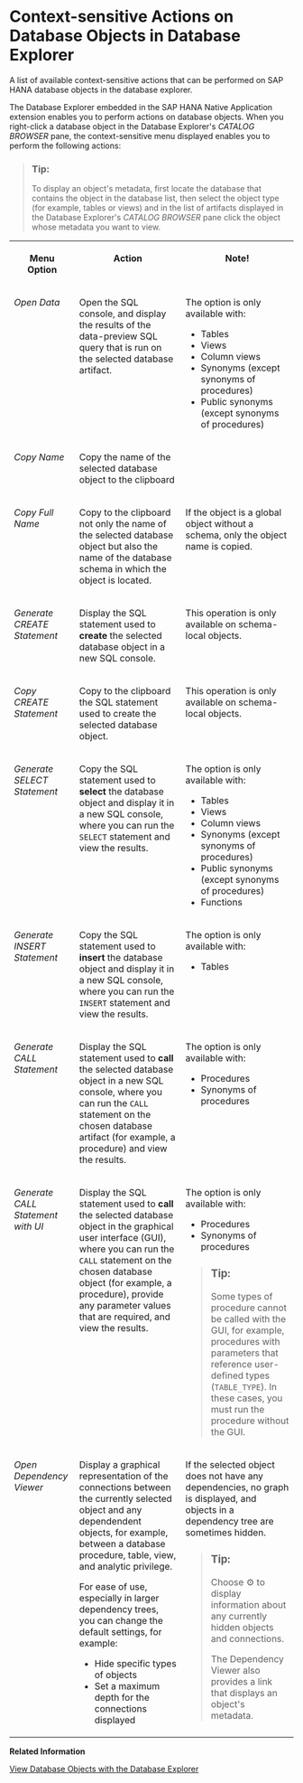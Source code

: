 <!-- loio777b7623ca9c4fb58b27ad9f2d5284a8 -->

<link rel="stylesheet" type="text/css" href="../css/sap-icons.css"/>

# Context-sensitive Actions on Database Objects in Database Explorer

A list of available context-sensitive actions that can be performed on SAP HANA database objects in the database explorer.



The Database Explorer embedded in the SAP HANA Native Application extension enables you to perform actions on database objects. When you right-click a database object in the Database Explorer's *CATALOG BROWSER* pane, the context-sensitive menu displayed enables you to perform the following actions:

> ### Tip:  
> To display an object's metadata, first locate the database that contains the object in the database list, then select the object type \(for example, tables or views\) and in the list of artifacts displayed in the Database Explorer's *CATALOG BROWSER* pane click the object whose metadata you want to view.


<table>
<tr>
<th valign="top">

Menu Option

</th>
<th valign="top">

Action

</th>
<th valign="top">

Note!

</th>
</tr>
<tr>
<td valign="top">

*Open Data*

</td>
<td valign="top">

Open the SQL console, and display the results of the data-preview SQL query that is run on the selected database artifact.

</td>
<td valign="top">

The option is only available with:

-   Tables
-   Views
-   Column views
-   Synonyms \(except synonyms of procedures\)
-   Public synonyms \(except synonyms of procedures\)



</td>
</tr>
<tr>
<td valign="top">

*Copy Name*

</td>
<td valign="top">

Copy the name of the selected database object to the clipboard

</td>
<td valign="top">

 

</td>
</tr>
<tr>
<td valign="top">

*Copy Full Name*

</td>
<td valign="top">

Copy to the clipboard not only the name of the selected database object but also the name of the database schema in which the object is located.

</td>
<td valign="top">

If the object is a global object without a schema, only the object name is copied.

</td>
</tr>
<tr>
<td valign="top">

*Generate CREATE Statement*

</td>
<td valign="top">

Display the SQL statement used to **create** the selected database object in a new SQL console.

</td>
<td valign="top">

This operation is only available on schema-local objects.

</td>
</tr>
<tr>
<td valign="top">

*Copy CREATE Statement*

</td>
<td valign="top">

Copy to the clipboard the SQL statement used to create the selected database object.

</td>
<td valign="top">

This operation is only available on schema-local objects.

</td>
</tr>
<tr>
<td valign="top">

*Generate SELECT Statement*

</td>
<td valign="top">

Copy the SQL statement used to **select** the database object and display it in a new SQL console, where you can run the `SELECT` statement and view the results.

</td>
<td valign="top">

The option is only available with:

-   Tables
-   Views
-   Column views
-   Synonyms \(except synonyms of procedures\)
-   Public synonyms \(except synonyms of procedures\)
-   Functions



</td>
</tr>
<tr>
<td valign="top">

*Generate INSERT Statement*

</td>
<td valign="top">

Copy the SQL statement used to **insert** the database object and display it in a new SQL console, where you can run the `INSERT` statement and view the results.

</td>
<td valign="top">

The option is only available with:

-   Tables



</td>
</tr>
<tr>
<td valign="top">

*Generate CALL Statement*

</td>
<td valign="top">

Display the SQL statement used to **call** the selected database object in a new SQL console, where you can run the `CALL` statement on the chosen database artifact \(for example, a procedure\) and view the results.

</td>
<td valign="top">

The option is only available with:

-   Procedures
-   Synonyms of procedures



</td>
</tr>
<tr>
<td valign="top">

*Generate CALL Statement with UI*

</td>
<td valign="top">

Display the SQL statement used to **call** the selected database object in the graphical user interface \(GUI\), where you can run the `CALL` statement on the chosen database object \(for example, a procedure\), provide any parameter values that are required, and view the results.

</td>
<td valign="top">

The option is only available with:

-   Procedures
-   Synonyms of procedures

> ### Tip:  
> Some types of procedure cannot be called with the GUI, for example, procedures with parameters that reference user-defined types \(`TABLE_TYPE`\). In these cases, you must run the procedure without the GUI.



</td>
</tr>
<tr>
<td valign="top">

*Open Dependency Viewer*

</td>
<td valign="top">

Display a graphical representation of the connections between the currently selected object and any dependendent objects, for example, between a database procedure, table, view, and analytic privilege.

For ease of use, especially in larger dependency trees, you can change the default settings, for example:

-   Hide specific types of objects
-   Set a maximum depth for the connections displayed



</td>
<td valign="top">

If the selected object does not have any dependencies, no graph is displayed, and objects in a dependency tree are sometimes hidden.

> ### Tip:  
> Choose :gear: to display information about any currently hidden objects and connections.
> 
> The Dependency Viewer also provides a link that displays an object's metadata.



</td>
</tr>
</table>

**Related Information**  


[View Database Objects with the Database Explorer](view-database-objects-with-the-database-explorer-0e5ac0b.md "Check the contents of your database with SAP HANA Database Explorer.")

